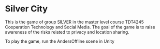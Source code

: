 # Silver City
This is the game of group SILVER in the master level course TDT4245 Cooperation Technology and Social Media. The goal of the game is to raise awareness of the risks related to privacy and location sharing.

To play the game, run the AndersOffline scene in Unity
